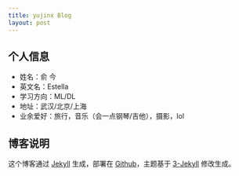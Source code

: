 ```yaml
---
title: yujinx Blog
layout: post
---
```


## 个人信息

- 姓名：俞 今
- 英文名：Estella
- 学习方向：ML/DL
- 地址：武汉/北京/上海
- 业余爱好：旅行，音乐（会一点钢琴/吉他），摄影，lol

## 博客说明

这个博客通过 [Jekyll](http://jekyllrb.com/) 生成，部署在 [Github](https://pages.github.com)，主题基于 [3-Jekyll](https://github.com/P233/3-Jekyll) 修改生成。
